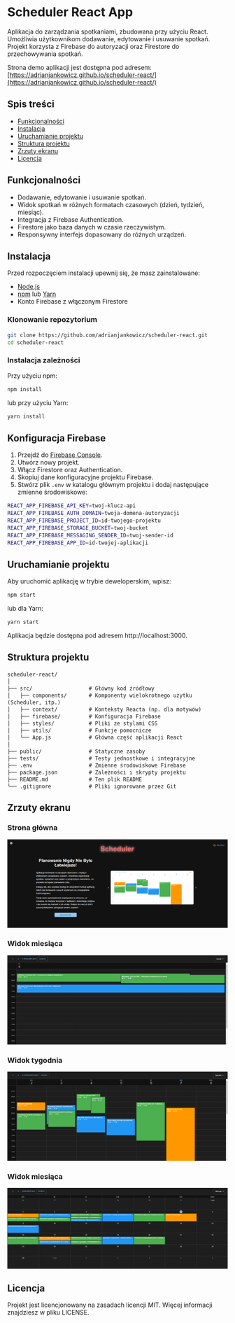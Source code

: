 # Scheduler React App

Aplikacja do zarządzania spotkaniami, zbudowana przy użyciu React. Umożliwia użytkownikom dodawanie, edytowanie i usuwanie spotkań. Projekt korzysta z Firebase do autoryzacji oraz Firestore do przechowywania spotkań.

Strona demo aplikacji jest dostępna pod adresem: [https://adrianjankowicz.github.io/scheduler-react/](https://adrianjankowicz.github.io/scheduler-react/)

## Spis treści

- [Funkcjonalności](#funkcjonalności)
- [Instalacja](#instalacja)
- [Uruchamianie projektu](#uruchamianie-projektu)
- [Struktura projektu](#struktura-projektu)
- [Zrzuty ekranu](#zrzuty-ekranu)
- [Licencja](#licencja)

## Funkcjonalności

- Dodawanie, edytowanie i usuwanie spotkań.
- Widok spotkań w różnych formatach czasowych (dzień, tydzień, miesiąc).
- Integracja z Firebase Authentication.
- Firestore jako baza danych w czasie rzeczywistym.
- Responsywny interfejs dopasowany do różnych urządzeń.

## Instalacja

Przed rozpoczęciem instalacji upewnij się, że masz zainstalowane:

- [Node.js](https://nodejs.org/)
- [npm](https://www.npmjs.com/) lub [Yarn](https://yarnpkg.com/)
- Konto Firebase z włączonym Firestore

### Klonowanie repozytorium

```bash
git clone https://github.com/adrianjankowicz/scheduler-react.git
cd scheduler-react
```

### Instalacja zależności
Przy użyciu npm:
```bash
npm install
```

lub przy użyciu Yarn:
```bash
yarn install
```

## Konfiguracja Firebase

1. Przejdź do [Firebase Console](https://console.firebase.google.com/).
2. Utwórz nowy projekt.
3. Włącz Firestore oraz Authentication.
4. Skopiuj dane konfiguracyjne projektu Firebase.
5. Stwórz plik `.env` w katalogu głównym projektu i dodaj następujące zmienne środowiskowe:


```bash
REACT_APP_FIREBASE_API_KEY=twoj-klucz-api
REACT_APP_FIREBASE_AUTH_DOMAIN=twoja-domena-autoryzacji
REACT_APP_FIREBASE_PROJECT_ID=id-twojego-projektu
REACT_APP_FIREBASE_STORAGE_BUCKET=twoj-bucket
REACT_APP_FIREBASE_MESSAGING_SENDER_ID=twoj-sender-id
REACT_APP_FIREBASE_APP_ID=id-twojej-aplikacji

```

## Uruchamianie projektu

Aby uruchomić aplikację w trybie deweloperskim, wpisz:
```bash
npm start
```
lub dla Yarn:
```bash
yarn start
```
Aplikacja będzie dostępna pod adresem http://localhost:3000.

## Struktura projektu
```
scheduler-react/
│
├── src/                  # Główny kod źródłowy
│   ├── components/       # Komponenty wielokrotnego użytku (Scheduler, itp.)
│   ├── context/          # Konteksty Reacta (np. dla motywów)
│   ├── firebase/         # Konfiguracja Firebase
│   ├── styles/           # Pliki ze stylami CSS
│   ├── utils/            # Funkcje pomocnicze
│   └── App.js            # Główna część aplikacji React
│
├── public/               # Statyczne zasoby
├── tests/                # Testy jednostkowe i integracyjne
├── .env                  # Zmienne środowiskowe Firebase
├── package.json          # Zależności i skrypty projektu
├── README.md             # Ten plik README
└── .gitignore            # Pliki ignorowane przez Git
```

## Zrzuty ekranu

### Strona główna
![Strona główna](src/images/homeView.png)

### Widok miesiąca
![Widok miesiąca](src/images/calendarView3.png)

### Widok tygodnia
![Widok tygodnia](src/images/calendarView2.png)

### Widok miesiąca
![Widok miesiąca](src/images/calendarView4.png)

## Licencja
Projekt jest licencjonowany na zasadach licencji MIT. Więcej informacji znajdziesz w pliku LICENSE.
